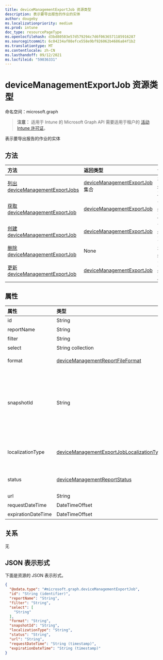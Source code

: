 ```yaml
---
title: deviceManagementExportJob 资源类型
description: 表示要导出报告的作业的实体
author: dougeby
ms.localizationpriority: medium
ms.prod: intune
doc_type: resourcePageType
ms.openlocfilehash: d3bd80503e57d579294c7d6f0636571185916287
ms.sourcegitcommit: 6c04234af08efce558e9bf926062b4686a84f1b2
ms.translationtype: MT
ms.contentlocale: zh-CN
ms.lasthandoff: 09/12/2021
ms.locfileid: "59036331"
---
```

# <a name="devicemanagementexportjob-resource-type"></a>deviceManagementExportJob 资源类型

命名空间：microsoft.graph

> **注意：** 适用于 Intune 的 Microsoft Graph API 需要适用于租户的 [活动 Intune 许可证](https://go.microsoft.com/fwlink/?linkid=839381)。

表示要导出报告的作业的实体

## <a name="methods"></a>方法
|方法|返回类型|说明|
|:---|:---|:---|
|[列出 deviceManagementExportJobs](../api/intune-reporting-devicemanagementexportjob-list.md)|[deviceManagementExportJob](../resources/intune-reporting-devicemanagementexportjob.md) 集合|列出 [deviceManagementExportJob 对象的属性和](../resources/intune-reporting-devicemanagementexportjob.md) 关系。|
|[获取 deviceManagementExportJob](../api/intune-reporting-devicemanagementexportjob-get.md)|[deviceManagementExportJob](../resources/intune-reporting-devicemanagementexportjob.md)|读取 [deviceManagementExportJob 对象的属性和](../resources/intune-reporting-devicemanagementexportjob.md) 关系。|
|[创建 deviceManagementExportJob](../api/intune-reporting-devicemanagementexportjob-create.md)|[deviceManagementExportJob](../resources/intune-reporting-devicemanagementexportjob.md)|创建新的 [deviceManagementExportJob](../resources/intune-reporting-devicemanagementexportjob.md) 对象。|
|[删除 deviceManagementExportJob](../api/intune-reporting-devicemanagementexportjob-delete.md)|None|删除 [deviceManagementExportJob](../resources/intune-reporting-devicemanagementexportjob.md)。|
|[更新 deviceManagementExportJob](../api/intune-reporting-devicemanagementexportjob-update.md)|[deviceManagementExportJob](../resources/intune-reporting-devicemanagementexportjob.md)|更新 [deviceManagementExportJob 对象](../resources/intune-reporting-devicemanagementexportjob.md) 的属性。|

## <a name="properties"></a>属性
|属性|类型|说明|
|:---|:---|:---|
|id|String|此实体的唯一标识符|
|reportName|String|报告的名称|
|filter|String|应用于报表的筛选器|
|select|String collection|从报表选择的列|
|format|[deviceManagementReportFileFormat](../resources/intune-reporting-devicemanagementreportfileformat.md)|导出的报告的格式。 可取值为：`csv`、`pdf`。|
|snapshotId|String|快照是由 ReportName 表示的数据集的可识别子集。 可以在此处使用 sessionId 或 CachedReportConfiguration ID。 如果指定了 sessionId，则 Filter、Select 和 OrderBy 将应用于 sessionId 表示的数据。 Filter、Select 和 OrderBy 不能与 CachedReportConfiguration id 一起指定。|
|localizationType|[deviceManagementExportJobLocalizationType](../resources/intune-reporting-devicemanagementexportjoblocalizationtype.md)|配置所请求的导出作业的本地化方式。 可取值为：`localizedValuesAsAdditionalColumn`、`replaceLocalizableValues`。|
|status|[deviceManagementReportStatus](../resources/intune-reporting-devicemanagementreportstatus.md)|导出作业的状态。 可取值为：`unknown`、`notStarted`、`inProgress`、`completed`、`failed`。|
|url|String|导出报告的临时位置|
|requestDateTime|DateTimeOffset|请求导出报告的时间|
|expirationDateTime|DateTimeOffset|导出报告的过期时间|

## <a name="relationships"></a>关系
无

## <a name="json-representation"></a>JSON 表示形式
下面是资源的 JSON 表示形式。
<!-- {
  "blockType": "resource",
  "keyProperty": "id",
  "@odata.type": "microsoft.graph.deviceManagementExportJob"
}
-->
``` json
{
  "@odata.type": "#microsoft.graph.deviceManagementExportJob",
  "id": "String (identifier)",
  "reportName": "String",
  "filter": "String",
  "select": [
    "String"
  ],
  "format": "String",
  "snapshotId": "String",
  "localizationType": "String",
  "status": "String",
  "url": "String",
  "requestDateTime": "String (timestamp)",
  "expirationDateTime": "String (timestamp)"
}
```




